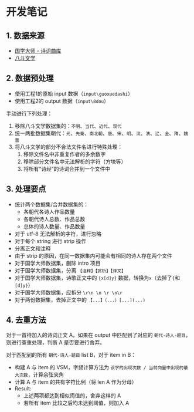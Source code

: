 # 开发笔记

## 1. 数据来源

* [国学大师 - 诗词曲库](http://www.guoxuedashi.com/shici/)
* [八斗文学](http://www.8dou.net/)

## 2. 数据预处理

* 使用工程1的原始 input 数据（`input\guoxuedashi`）
* 使用工程2的 output 数据（`input\8dou`）

手动进行下列处理：
1. 移除八斗文学数据集的：`不明`、`当代`、`近代`、`现代`
2. 统一两批数据集朝代：`元`、`先秦`、`南北朝`、`唐`、`宋`、`明`、`汉`、`清`、`辽`、`金`、`隋`、`魏晋`
3. 将八斗文学的部分不合法文件名进行特殊处理：
   1. 移除文件名中非重复作者的多余数字
   2. 移除部分文件名中无法解析的字符（方块等）
   3. 将所有“诗经”的诗词合并到一个文件中

## 3. 处理要点

* 统计两个数据集/合并数据集的：
  * 各朝代各诗人作品数量
  * 各朝代诗人总数、作品总数
  * 总体的诗人数量、作品数量
* 对于 utf-8 无法解析的字符，进行忽略
* 对于每个 string 进行 strip 操作
* 分离正文和注释
* 由于 strip 的原因，在同一数据集内可能会有相同的诗人存在两个文件
* 对于国学大师数据集，删除 intro 项目
* 对于国学大师数据集，分离 `【注释】【赏析】【译文】`
* 对于国学大师数据集，诗歌正文中的 `{x[d]y}` 数据，转换为`x`（去掉了`{`和`[d]y}`）
* 对于国学大师数据集，应拆分 `\r\n \n \r \n\r`
* 对于两份数据集，去掉正文中的 `【...】（...）[...](...)`

## 4. 去重方法

对于一首待加入的诗词正文 A，如果在 output 中匹配到了对应的 `朝代-诗人-题目`，则进行查重处理，判断 A 是否要进行舍弃。

对于匹配到的所有 `朝代-诗人-题目` list B，对于 item in B：
* 构建 A 与 item 的 VSM，字频计算方法为 `该字的出现次数 / 当前向量中出现的最大次数`，计算余弦夹角
* 计算 A 与 item 的共有字符比例（将 len A 作为分母）
* Result:
  * 上述两项都达到相似阈值的，舍弃这样的 A
  * 若所有 item 比较之后均未达到阈值，则加入 A
